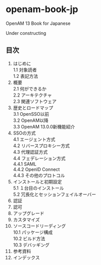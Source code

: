# openam-book-jp
OpenAM 13 Book for Japanese

Under constructing

## 目次

1. はじめに  
 1.1 対象読者  
 1.2 表記方法  
2. 概要  
 2.1 何ができるか  
 2.2 アーキテクチャ  
 2.3 関連ソフトウェア  
3. 歴史とロードマップ  
 3.1 OpenSSO以前  
 3.2 OpenAM以降  
 3.3 OpenAM 13.0.0新機能紹介  
4. SSOの方式  
 4.1 エージェント方式  
 4.2 リバースプロキシー方式  
 4.3 代理認証方式  
 4.4 フェデレーション方式  
 4.4.1 SAML  
 4.4.2 OpenID Connect  
 4.4.3 その他のプロトコル  
5. インストールと初期設定  
 5.1 １台目のインストール  
 5.2 冗長化とセッションフェイルオーバー  
6. 認証
7. 認可
8. アップグレード
9. カスタマイズ
10. ソースコードリーディング  
 10.1 パッケージ構成  
 10.2 ビルド方法  
 10.3 デバッギング  
11. 参考資料
12. インデックス

